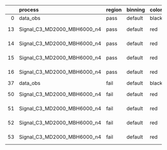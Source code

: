 |    | process                     | region   | binning   | color   | process_type   |   scale | variation   | source_filename                                                      | source_histname    | alias                       | title     |   combine_idx |     lnN |   shapes | syst_type   | direction   | variation_alias   |
|---:|:----------------------------|:---------|:----------|:--------|:---------------|--------:|:------------|:---------------------------------------------------------------------|:-------------------|:----------------------------|:----------|--------------:|--------:|---------:|:------------|:------------|:------------------|
|  0 | data_obs                    | pass     | default   | black   | DATA           |       1 | nominal     | ./histograms_for_2DAlphabet_v18//BH_Data.root                        | hpass              | Data                        | Data      |           nan | nan     |      nan | nan         | nan         | nan               |
| 13 | Signal_C3_MD2000_MBH6000_n4 | pass     | default   | red     | SIGNAL         |       1 | lumi        | ./histograms_for_2DAlphabet_v18//BH_Signal_C3_MD2000_MBH6000_n4.root | hpass              | Signal_C3_MD2000_MBH6000_n4 | BH signal |           nan |   1.016 |      nan | lnN         | nan         | nan               |
| 14 | Signal_C3_MD2000_MBH6000_n4 | pass     | default   | red     | SIGNAL         |       1 | SVM         | ./histograms_for_2DAlphabet_v18//BH_Signal_C3_MD2000_MBH6000_n4.root | hpass_SVMsyst_up   | Signal_C3_MD2000_MBH6000_n4 | BH signal |           nan | nan     |        1 | shapes      | Up          | SVMsyst           |
| 15 | Signal_C3_MD2000_MBH6000_n4 | pass     | default   | red     | SIGNAL         |       1 | SVM         | ./histograms_for_2DAlphabet_v18//BH_Signal_C3_MD2000_MBH6000_n4.root | hpass_SVMsyst_down | Signal_C3_MD2000_MBH6000_n4 | BH signal |           nan | nan     |        1 | shapes      | Down        | SVMsyst           |
| 16 | Signal_C3_MD2000_MBH6000_n4 | pass     | default   | red     | SIGNAL         |       1 | nominal     | ./histograms_for_2DAlphabet_v18//BH_Signal_C3_MD2000_MBH6000_n4.root | hpass              | Signal_C3_MD2000_MBH6000_n4 | BH signal |           nan | nan     |      nan | nan         | nan         | nan               |
| 37 | data_obs                    | fail     | default   | black   | DATA           |       1 | nominal     | ./histograms_for_2DAlphabet_v18//BH_Data.root                        | hfail              | Data                        | Data      |           nan | nan     |      nan | nan         | nan         | nan               |
| 50 | Signal_C3_MD2000_MBH6000_n4 | fail     | default   | red     | SIGNAL         |       1 | lumi        | ./histograms_for_2DAlphabet_v18//BH_Signal_C3_MD2000_MBH6000_n4.root | hfail              | Signal_C3_MD2000_MBH6000_n4 | BH signal |           nan |   1.016 |      nan | lnN         | nan         | nan               |
| 51 | Signal_C3_MD2000_MBH6000_n4 | fail     | default   | red     | SIGNAL         |       1 | SVM         | ./histograms_for_2DAlphabet_v18//BH_Signal_C3_MD2000_MBH6000_n4.root | hfail_SVMsyst_up   | Signal_C3_MD2000_MBH6000_n4 | BH signal |           nan | nan     |        1 | shapes      | Up          | SVMsyst           |
| 52 | Signal_C3_MD2000_MBH6000_n4 | fail     | default   | red     | SIGNAL         |       1 | SVM         | ./histograms_for_2DAlphabet_v18//BH_Signal_C3_MD2000_MBH6000_n4.root | hfail_SVMsyst_down | Signal_C3_MD2000_MBH6000_n4 | BH signal |           nan | nan     |        1 | shapes      | Down        | SVMsyst           |
| 53 | Signal_C3_MD2000_MBH6000_n4 | fail     | default   | red     | SIGNAL         |       1 | nominal     | ./histograms_for_2DAlphabet_v18//BH_Signal_C3_MD2000_MBH6000_n4.root | hfail              | Signal_C3_MD2000_MBH6000_n4 | BH signal |           nan | nan     |      nan | nan         | nan         | nan               |